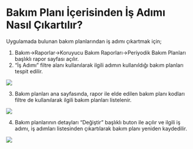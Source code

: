 # Bakım Planı İçerisinden İş Adımı Nasıl Çıkartılır?

Uygulamada bulunan bakım planlarından iş adımı çıkartmak için;
1.	Bakım->Raporlar->Koruyucu Bakım Raporları->Periyodik Bakım Planları başlıklı rapor sayfası açılır.
2.	“İş Adımı” filtre alanı kullanılarak ilgili adımın kullanıldığı bakım planları tespit edilir.


![](https://docsbimser.blob.core.windows.net/imagecontainer/Bakimplan_isadimi_cikar_pic1-26e885b8-3dff-4cdf-83b9-d61961ec5e0d.png)

3.	Bakım planları ana sayfasında, rapor ile elde edilen bakım planı kodları filtre de kullanılarak ilgili bakım planları listelenir.

![](https://docsbimser.blob.core.windows.net/imagecontainer/Bakimplan_isadimi_cikar_pic2-b30fc747-e33b-4049-bce7-54d8bdf03eea.png)

4.	Bakım planlarının detayları “Değiştir” başlıklı buton ile açılır ve ilgili iş adımı, iş adımları listesinden çıkartılarak bakım planı yeniden kaydedilir.

![](https://docsbimser.blob.core.windows.net/imagecontainer/Bakimplan_isadimi_cikar_pic3-e9aa5b05-6ac1-44a2-b0e4-9699d4564953.png)

